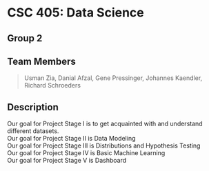 # CSC 405: Data Science

## Group 2

## Team Members
> Usman Zia,
> Danial Afzal,
> Gene Pressinger,
> Johannes Kaendler,
> Richard Schroeders



## Description

Our goal for Project Stage I is to get acquainted with and understand different datasets.  
Our goal for Project Stage II is Data Modeling  
Our goal for Project Stage III is Distributions and Hypothesis Testing  
Our goal for Project Stage IV is Basic Machine Learning  
Our goal for Project Stage V is Dashboard  

